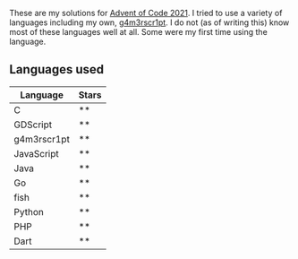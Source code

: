 These are my solutions for [Advent of Code 2021](https://adventofcode.com/2021). I tried to use a variety of languages including my own, [g4m3rscr1pt](https://github.com/kowasaur/g4m3rscr1pt). I do not (as of writing this) know most of these languages well at all. Some were my first time using the language.

## Languages used

| Language    | Stars |
| ----------- | ----- |
| C           | \*\*  |
| GDScript    | \*\*  |
| g4m3rscr1pt | \*\*  |
| JavaScript  | \*\*  |
| Java        | \*\*  |
| Go          | \*\*  |
| fish        | \*\*  |
| Python      | \*\*  |
| PHP         | \*\*  |
| Dart        | \*\*  |
